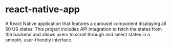 # react-native-app
A React Native application that features a carousel component displaying all 50 US states. This project includes API integration to fetch the states from the backend and allows users to scroll through and select states in a smooth, user-friendly interface.
